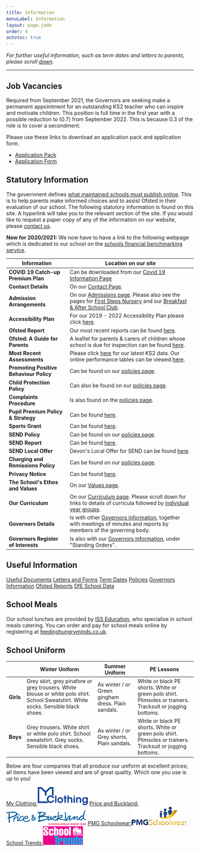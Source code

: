 ```yaml
---
title: Information
menuLabel: Information
layout: page.jade
order: 4
autotoc: true
---
```


_For further useful information, such as term dates and letters to parents, please scroll [down](#down)._

---

## Job Vacancies

Required from September 2021, the Governors are seeking make a permanent appointment for an
outstanding KS2 teacher who can inspire and motivate children. This position is full time in the
first year with a possible reduction to (0.7) from September 2022. This is because 0.3 of the role
is to cover a secondment.

Please use these links to download an application pack and application form.

- [Application Pack](/docs/Decoy-Class-Teacher-Application-Pack.pdf)
- [Application Form](/docs/Application-Form-Teaching.docx)

## Statutory Information

The government defines [what maintained schools must publish online][1]. This is to help parents make informed choices and to assist Ofsted in their evaluation of our school.
The following statutory information is found on this site. A hyperlink will take you to the relevant section of the site. If you would like to request a paper copy of any of the information on our website, please [contact us](/contact-us).

**New for 2020/2021:** We now have to have a link to the following webpage which is dedicated to our school on the [schools financial benchmarking service](https://schools-financial-benchmarking.service.gov.uk/).

| **Information**                         | **Location on our site**                                                                                                        |
| --------------------------------------- | ------------------------------------------------------------------------------------------------------------------------------- |
| **COVID 19 Catch-up Premium Plan**      | Can be downloaded from our [Covid 19 Information Page](/covid-19-information)                                                   |
| **Contact Details**                     | On our [Contact Page][2].                                                                                                       |
| **Admission Arrangements**              | On our [Admissions page][3]. Please also see the pages for [First Steps Nursery][4] and our [Breakfast & After School Club][5]. |
| **Accessibility Plan**                  | For our 2019 - 2022 Accessibility Plan please click [here][28].                                                                 |
| **Ofsted Report**                       | Our most recent reports can be found [here][6].                                                                                 |
| **Ofsted: A Guide for Parents**         | A leaflet for parents & carers of children whose school is due for inspection can be found [here][25].                          |
| **Most Recent Assessments**             | Please click [here](/ks2-data) for our latest KS2 data. Our online performance tables can be viewed [here][8].                  |
| **Promoting Positive Behaviour Policy** | Can be found on our [policies page][9].                                                                                         |
| **Child Protection Policy**             | Can also be found on our [policies page][9].                                                                                    |
| **Complaints Procedure**                | Is also found on the [policies page][9].                                                                                        |
| **Pupil Premium Policy & Strategy**     | Can be found [here][10].                                                                                                        |
| **Sports Grant**                        | Can be found [here][11].                                                                                                        |
| **SEND Policy**                         | Can be found on our [policies page][9].                                                                                         |
| **SEND Report**                         | Can be found [here][12].                                                                                                        |
| **SEND Local Offer**                    | Devon's Local Offer for SEND can be found [here][24].                                                                           |
| **Charging and Remissions Policy**      | Can be found on our [policies page][9].                                                                                         |
| **Privacy Notice**                      | Can be found [here][9].                                                                                                         |
| **The School's Ethos and Values**       | On our [Values page][13].                                                                                                       |
| **Our Curriculum**                      | On our [Curriculum page][14]. Please scroll down for links to details of curricula followed by [individual year groups][15].    |
| **Governors Details**                   | Is with other [Governors information][17], together with meetings of minutes and reports by members of the governing body.      |
| **Governors Register of Interests**     | Is also with our [Governors information][17], under "Standing Orders".                                                          |

<a id="down"></a>

## Useful Information

<div class="cf infoButtons">

[Useful Documents](https://drive.google.com/folderview?id=0B0102cki14zKUmg5Y1FYcVhwUlU&usp=sharing)
[Letters and Forms](https://drive.google.com/folderview?id=0B0102cki14zKOVZRWUpkSDdUSnc&usp=sharing)
[Term Dates](https://drive.google.com/a/decoyschool.co.uk/folderview?id=0B0102cki14zKMHplN1ptRkp5N00&usp=sharing&tid=0B0102cki14zKUmg5Y1FYcVhwUlU#grid)
[Policies](https://drive.google.com/folderview?id=0B0102cki14zKb1RVdnV6T0dQOG8&usp=sharing)
[Governors Information](https://drive.google.com/folderview?id=0B0102cki14zKM1V0bDRJZVFyRmM&usp=sharing)
[Ofsted Reports](http://www.ofsted.gov.uk/inspection-reports/find-inspection-report/provider/ELS/113209)
[DfE School Data](http://www.education.gov.uk/cgi-bin/schools/performance/school.pl?urn=113209)

</div>

## School Meals

Our school lunches are provided by [ISS Education][18], who specialise in school meals catering. You can order and pay for school meals online by registering at [feedinghungryminds.co.uk](http://www.feedinghungryminds.co.uk).

## School Uniform

|           | **Winter Uniform**                                                                                                                  | **Summer Uniform**                                 | **PE Lessons**                                                                                            |
| --------- | ----------------------------------------------------------------------------------------------------------------------------------- | -------------------------------------------------- | --------------------------------------------------------------------------------------------------------- |
| **Girls** | Grey skirt, grey pinafore or grey trousers. White blouse or white polo shirt. School Sweatshirt. White socks. Sensible black shoes. | As winter / or Green gingham dress. Plain sandals. | White or black PE shorts. White or green polo shirt. Plimsoles or trainers. Tracksuit or jogging bottoms. |
| **Boys**  | Grey trousers. White shirt or white polo shirt. School sweatshirt. Grey socks. Sensible black shoes.                                | As winter / or Grey shorts. Plain sandals.         | White or black PE shorts. White or green polo shirt. Plimsoles or trainers. Tracksuit or jogging bottoms. |

Below are four companies that all produce our uniform at excellent prices; all items have been viewed and are of great quality. Which one you use is up to you!

<div class="uniformPics">
	<a href="https://myclothing.com/" target="_blank"><span>My Clothing:</span><img src="../images/uniform/my-clothing-logo.png" alt="my clothing uniform"></a>
	<a href="https://www.pbuniform-online.co.uk/decoy" target="_blank"><span>Price and Buckland:</span><img src="../images/uniform/pbLogo.png" alt="Price and Buckland uniform"></a>
	<a href="http://pmgschoolwear.co.uk/" target="_blank"><span>PMG Schoolwear:</span><img src="../images/uniform/pmg.jpg" alt="PMG schoolwear"></a>
	<a href="http://www.schooltrends.co.uk/" target="_blank"><span>School Trends:</span><img src="../images/uniform/schoolTrends.jpg" alt="School Trends uniform"></a>
</div>

[1]: https://www.gov.uk/guidance/what-maintained-schools-must-publish-online
[2]: /contact-us
[3]: /admissions-information
[4]: /first-steps-nursery
[5]: /extended-schools-admissions
[6]: http://www.ofsted.gov.uk/inspection-reports/find-inspection-report/provider/ELS/113209
[7]: https://drive.google.com/file/d/0B76W__U5CTntWjZNVXdLTjlmSG8/view?usp=sharing
[8]: https://www.compare-school-performance.service.gov.uk/school/113209
[9]: https://drive.google.com/folderview?id=0B0102cki14zKb1RVdnV6T0dQOG8&usp=sharing
[10]: https://drive.google.com/open?id=0B0102cki14zKcHBaRHRoR25UbjA
[11]: https://drive.google.com/open?id=0B0102cki14zKWDZjbGt5NlJ0U00
[12]: https://drive.google.com/open?id=0B0102cki14zKUmtSeFRpWXhQZkU
[13]: /our-values
[14]: /curriculum
[15]: /curriculum/#down
[16]: https://drive.google.com/file/d/0B76W__U5CTntMklxX1RDT3lNQTg/view?usp=sharing
[17]: https://drive.google.com/open?id=0B0102cki14zKM1V0bDRJZVFyRmM
[18]: http://www.uk.issworld.com/
[21]: https://drive.google.com/file/d/0B76W__U5CTntODdGdG9HX0JTTW8/view?usp=sharing
[22]: https://drive.google.com/folderview?id=0B0102cki14zKb1RVdnV6T0dQOG8&usp=sharing
[23]: https://drive.google.com/drive/folders/0B0102cki14zKbEFTUHJ4RlF4eTA?usp=sharing
[24]: https://new.devon.gov.uk/educationandfamilies/special-educational-needs-and-disability-send-local-offer
[25]: https://www.gov.uk/government/publications/school-inspections-a-guide-for-parents
[26]: https://drive.google.com/open?id=10E202ibBKpTv5QFdyMiYDnQuikmluP5F
[27]: https://drive.google.com/file/d/0B76W__U5CTntbGxfWE15dXhRVEk/view?usp=sharing
[28]: https://drive.google.com/file/d/1ykPpY4IMxLaxqbLO4RUgNLMXDoeRpOQN/view?usp=sharing
[29]: https://www.devonjobs.gov.uk/teaching-primary-and-foundation-stage-school-posts-class-teacher-decoy-community-primary-school/55306.job
[30]: https://drive.google.com/open?id=0B76W__U5CTntdUw3Q0pOVzhrUlE
[31]: https://drive.google.com/drive/folders/0B76W__U5CTntRWJJQ2VLV3BvOHM?usp=sharing

